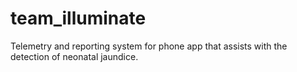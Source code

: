 # team_illuminate
Telemetry and reporting system for phone app that assists with the detection of neonatal jaundice. 
